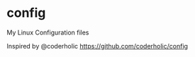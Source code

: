 config
======

My Linux Configuration files

Inspired by @coderholic https://github.com/coderholic/config
